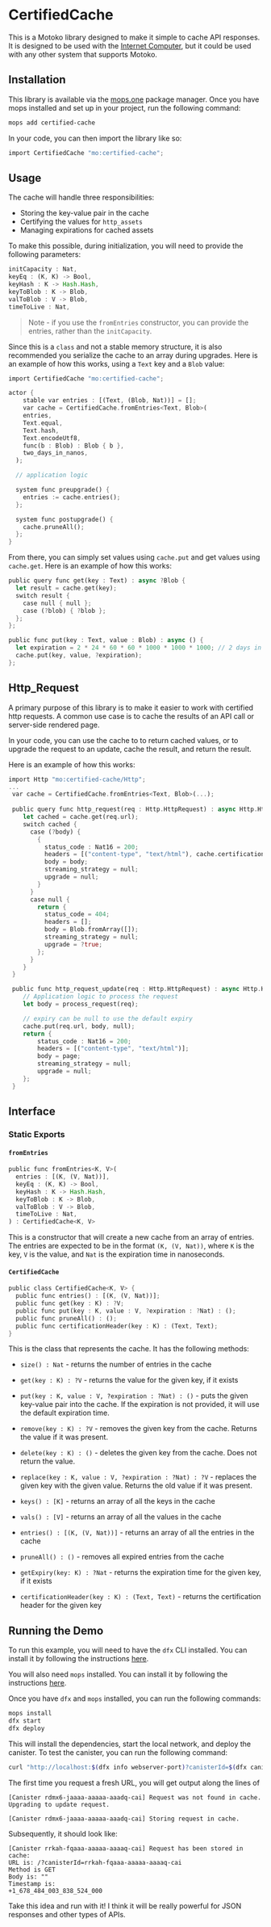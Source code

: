 # CertifiedCache

This is a Motoko library designed to make it simple to cache API responses. It is designed to be used with the [Internet Computer](https://internetcomputer.org/), but it could be used with any other system that supports Motoko.

## Installation

This library is available via the [mops.one](https://mops.one/) package manager. Once you have mops installed and set up in your project, run the following command:

```bash
mops add certified-cache
```

In your code, you can then import the library like so:

```rust
import CertifiedCache "mo:certified-cache";
```

## Usage

The cache will handle three responsibilities:
- Storing the key-value pair in the cache
- Certifying the values for `http_assets`
- Managing expirations for cached assets

To make this possible, during initialization, you will need to provide the following parameters:

```rust
initCapacity : Nat,
keyEq : (K, K) -> Bool,
keyHash : K -> Hash.Hash,
keyToBlob : K -> Blob,
valToBlob : V -> Blob,
timeToLive : Nat,
```

> Note - if you use the `fromEntries` constructor, you can provide the entries, rather than the `initCapacity`.

Since this is a `class` and not a stable memory structure, it is also recommended you serialize the cache to an array during upgrades. Here is an example of how this works, using a `Text` key and a `Blob` value:

```rust
import CertifiedCache "mo:certified-cache";

actor {
    stable var entries : [(Text, (Blob, Nat))] = [];
    var cache = CertifiedCache.fromEntries<Text, Blob>(
    entries,
    Text.equal,
    Text.hash,
    Text.encodeUtf8,
    func(b : Blob) : Blob { b },
    two_days_in_nanos,
  );

  // application logic

  system func preupgrade() {
    entries := cache.entries();
  };

  system func postupgrade() {
    cache.pruneAll();
  };
}
```

From there, you can simply set values using `cache.put` and get values using `cache.get`. Here is an example of how this works:

```rust
public query func get(key : Text) : async ?Blob {
  let result = cache.get(key);
  switch result {
    case null { null };
    case (?blob) { ?blob };
  };
};

public func put(key : Text, value : Blob) : async () {
  let expiration = 2 * 24 * 60 * 60 * 1000 * 1000 * 1000; // 2 days in nanoseconds
  cache.put(key, value, ?expiration);
};
```

## Http_Request

A primary purpose of this library is to make it easier to work with certified http requests. A common use case is to cache the results of an API call or server-side rendered page.

In your code, you can use the cache to to return cached values, or to upgrade the request to an update, cache the result, and return the result.

Here is an example of how this works:

```rust
import Http "mo:certified-cache/Http";
... 
 var cache = CertifiedCache.fromEntries<Text, Blob>(...);
 
 public query func http_request(req : Http.HttpRequest) : async Http.HttpResponse {
    let cached = cache.get(req.url);
    switch cached {
      case (?body) {
        {
          status_code : Nat16 = 200;
          headers = [("content-type", "text/html"), cache.certificationHeader(req.url)];
          body = body;
          streaming_strategy = null;
          upgrade = null;
        }
      }
      case null {
        return {
          status_code = 404;
          headers = [];
          body = Blob.fromArray([]);
          streaming_strategy = null;
          upgrade = ?true;
        };
      }
    }
 }

 public func http_request_update(req : Http.HttpRequest) : async Http.HttpResponse {
    // Application logic to process the request
    let body = process_request(req);

    // expiry can be null to use the default expiry
    cache.put(req.url, body, null);
    return {
        status_code : Nat16 = 200;
        headers = [("content-type", "text/html")];
        body = page;
        streaming_strategy = null;
        upgrade = null;
    };
 }
```

## Interface

### Static Exports

#### `fromEntries`

```rust
public func fromEntries<K, V>(
  entries : [(K, (V, Nat))],
  keyEq : (K, K) -> Bool,
  keyHash : K -> Hash.Hash,
  keyToBlob : K -> Blob,
  valToBlob : V -> Blob,
  timeToLive : Nat,
) : CertifiedCache<K, V>
```

This is a constructor that will create a new cache from an array of entries. The entries are expected to be in the format `(K, (V, Nat))`, where `K` is the key, `V` is the value, and `Nat` is the expiration time in nanoseconds.

#### `CertifiedCache`

```rust
public class CertifiedCache<K, V> {
  public func entries() : [(K, (V, Nat))];
  public func get(key : K) : ?V;
  public func put(key : K, value : V, ?expiration : ?Nat) : ();
  public func pruneAll() : ();
  public func certificationHeader(key : K) : (Text, Text);
}
```

This is the class that represents the cache. It has the following methods:

- `size() : Nat` - returns the number of entries in the cache

- `get(key : K) : ?V` - returns the value for the given key, if it exists

- `put(key : K, value : V, ?expiration : ?Nat) : ()` - puts the given key-value pair into the cache. If the expiration is not provided, it will use the default expiration time.

- `remove(key : K) : ?V` - removes the given key from the cache. Returns the value if it was present.

- `delete(key : K) : ()` - deletes the given key from the cache. Does not return the value.

- `replace(key : K, value : V, ?expiration : ?Nat) : ?V` - replaces the given key with the given value. Returns the old value if it was present.

- `keys() : [K]` - returns an array of all the keys in the cache

- `vals() : [V]` - returns an array of all the values in the cache

- `entries() : [(K, (V, Nat))]` - returns an array of all the entries in the cache

- `pruneAll() : ()` - removes all expired entries from the cache

- `getExpiry(key: K) : ?Nat` - returns the expiration time for the given key, if it exists

- `certificationHeader(key : K) : (Text, Text)` - returns the certification header for the given key

## Running the Demo

To run this example, you will need to have the `dfx` CLI installed. You can install it by following the instructions [here](https://internetcomputer.org/docs/current/tutorials/deploy_sample_app).

You will also need `mops` installed. You can install it by following the instructions [here](https://j4mwm-bqaaa-aaaam-qajbq-cai.ic0.app/).

Once you have `dfx` and `mops` installed, you can run the following commands:

```bash
mops install
dfx start
dfx deploy
```

This will install the dependencies, start the local network, and deploy the canister. To test the canister, you can run the following command:

```bash
curl "http://localhost:$(dfx info webserver-port)?canisterId=$(dfx canister id cache)"
```

The first time you request a fresh URL, you will get output along the lines of

```
[Canister rdmx6-jaaaa-aaaaa-aaadq-cai] Request was not found in cache. Upgrading to update request.

[Canister rdmx6-jaaaa-aaaaa-aaadq-cai] Storing request in cache.
```

Subsequently, it should look like:

```
[Canister rrkah-fqaaa-aaaaa-aaaaq-cai] Request has been stored in cache:
URL is: /?canisterId=rrkah-fqaaa-aaaaa-aaaaq-cai
Method is GET
Body is: ""
Timestamp is:
+1_678_484_003_838_524_000
```

Take this idea and run with it! I think it will be really powerful for JSON responses and other types of APIs.
